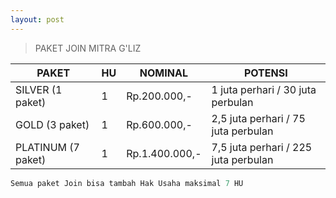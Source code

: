 ```yaml
---
layout: post
---
```


>PAKET JOIN MITRA G'LIZ

PAKET | HU | NOMINAL | POTENSI
------ | ------ | ------ | ------
SILVER (1 paket) | 1 | Rp.200.000,- | 1 juta perhari / 30 juta perbulan
GOLD (3 paket) | 1 | Rp.600.000,- | 2,5 juta perhari / 75 juta perbulan
PLATINUM (7 paket) | 1 | Rp.1.400.000,- | 7,5 juta perhari / 225 juta perbulan

```javascript
Semua paket Join bisa tambah Hak Usaha maksimal 7 HU
```
